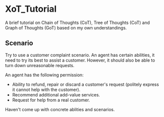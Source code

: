 # XoT_Tutorial
A brief tutorial on Chain of Thoughts (CoT), Tree of Thoughts (CoT) and Graph of Thoughts (GoT) based on my own understandings.

## Scenario
Try to use a customer complaint scenario. An agent has certain abilities, it need to try its best to assist a customer. However, it should also be able to turn down unreasonable requests. 

An agent has the following permission:
* Ability to refund, repair or discard a customer's request (politely express it cannot help with the customer).
* Recommend additional add-value services.
* Request for help from a real customer.

Haven't come up with concrete ablities and scenarios.
